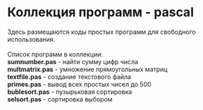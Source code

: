 # Коллекция программ - pascal
Здесь размещаются коды простых программ для свободного использования. 
<br><br>
Список программ в коллекции:<br>
<b>sumnumber.pas</b> - найти сумму цифр числа<br>
<b>multmatrix.pas</b> - умножение прямоугольных матриц<br>
<b>textfile.pas</b> -  создание текстового файла<br>
<b>primes.pas</b> - вывод всех простых чисел до 500<br>
<b>bublesort.pas</b> - пузырьковая сортировка<br>
<b>selsort.pas</b> - сортировка выбором<br>
